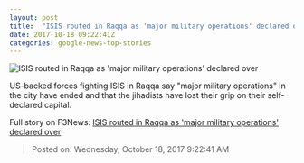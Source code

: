 ```yaml
---
layout: post
title:  "ISIS routed in Raqqa as 'major military operations' declared over"
date: 2017-10-18 09:22:41Z
categories: google-news-top-stories
---
```


![ISIS routed in Raqqa as 'major military operations' declared over](http://cdn.cnn.com/cnnnext/dam/assets/171017093728-01-raqqa-1016-super-tease.jpg)

US-backed forces fighting ISIS in Raqqa say "major military operations" in the city have ended and that the jihadists have lost their grip on their self-declared capital.


Full story on F3News: [ISIS routed in Raqqa as 'major military operations' declared over](http://www.f3nws.com/n/HBY3QF)

> Posted on: Wednesday, October 18, 2017 9:22:41 AM
